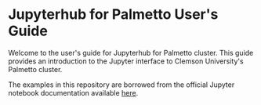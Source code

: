 # Jupyterhub for Palmetto User's Guide

Welcome to the user's guide for
Jupyterhub for Palmetto cluster.
This guide provides an introduction to the Jupyter interface
to Clemson University's Palmetto cluster.

The examples in this repository are borrowed from
the official Jupyter notebook documentation
available [here](https://github.com/jupyter/notebook).
